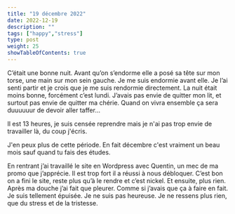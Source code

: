 ```yaml
---
title: "19 décembre 2022"
date: 2022-12-19
description: ""
tags: ["happy","stress"]
type: post
weight: 25
showTableOfContents: true
---
```


C’était une bonne nuit. Avant qu’on s’endorme elle a posé sa tête sur mon torse, une main sur mon sein gauche. Je me suis endormie avant elle. Je l’ai senti partir et je crois que je me suis rendormie directement. La nuit était moins bonne, forcément c’est lundi. J’avais pas envie de quitter mon lit, et surtout pas envie de quitter ma chérie. Quand on vivra ensemble ça sera duuuuuur de devoir aller taffer…

Il est 13 heures, je suis censée reprendre mais je n'ai pas trop envie de travailler là, du coup j'écris.

J'en peux plus de cette période. En fait décembre c'est vraiment un beau mois sauf quand tu fais des études.

En rentrant j’ai travaillé le site en Wordpress avec Quentin, un mec de ma promo que j’apprécie. Il est trop fort il a réussi à nous débloquer. C’est bon on a fini le site, reste plus qu’à le rendre et c’est nickel. Et ensuite, plus rien. Après ma douche j’ai fait que pleurer. Comme si j’avais que ça à faire en fait. Je suis tellement épuisée. Je ne suis pas heureuse. Je ne ressens plus rien, que du stress et de la tristesse. 